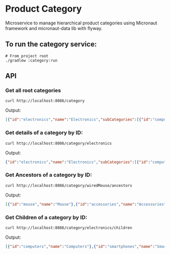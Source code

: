 # Product Category

Microservice to manage hierarchical product categories using Micronaut framework and micronaut-data lib with flyway.

## To run the category service:
```shell
# From project root
./gradlew :category:run
```

## API

### Get all root categories
```shell
curl http://localhost:8086/category
```

Output:
```json
[{"id":"electronics","name":"Electronics","subCategories":[{"id":"computers","name":"Computers"},{"id":"smartphones","name":"Smartphones"},{"id":"accessories","name":"Accessories"}]}]
```
### Get details of a category by ID:
```shell
curl http://localhost:8086/category/electronics
```

Output:
```json
{"id":"electronics","name":"Electronics","subCategories":[{"id":"computers","name":"Computers"},{"id":"smartphones","name":"Smartphones"},{"id":"accessories","name":"Accessories"}]}
```

### Get Ancestors of a category by ID:
```shell
curl http://localhost:8086/category/wiredMouse/ancestors
```

Output:
```json
[{"id":"mouse","name":"Mouse"},{"id":"accessories","name":"Accessories"},{"id":"electronics","name":"Electronics"}]
```

### Get Children of a category by ID:
```shell
curl http://localhost:8086/category/electronics/children
```

Output:
```json
[{"id":"computers","name":"Computers"},{"id":"smartphones","name":"Smartphones"},{"id":"accessories","name":"Accessories"}]
```


